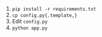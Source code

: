 1. `pip install -r requirements.txt`
2. `cp config.py{.template,}`
3. Edit `config.py`
4. `python app.py`
